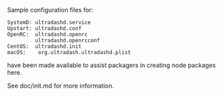 Sample configuration files for:
```
SystemD: ultradashd.service
Upstart: ultradashd.conf
OpenRC:  ultradashd.openrc
         ultradashd.openrcconf
CentOS:  ultradashd.init
macOS:    org.ultradash.ultradashd.plist
```
have been made available to assist packagers in creating node packages here.

See doc/init.md for more information.
